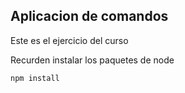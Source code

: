 
## Aplicacion de comandos 

Este es el ejercicio del curso

Recurden instalar los paquetes de node

```
npm install
```